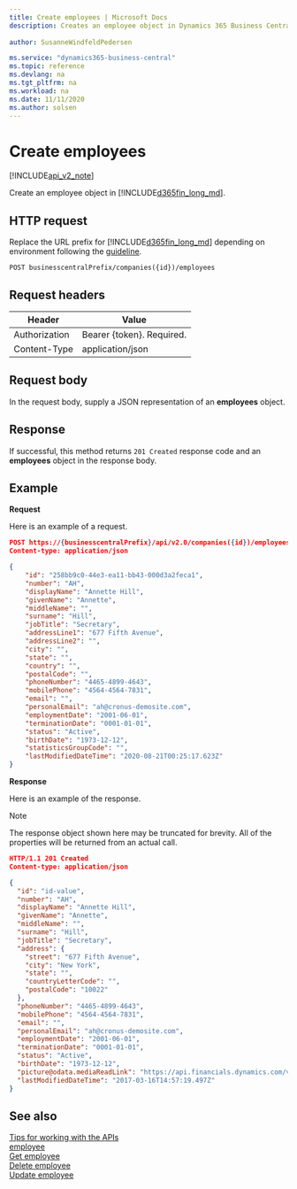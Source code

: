 ```yaml
---
title: Create employees | Microsoft Docs
description: Creates an employee object in Dynamics 365 Business Central.
 
author: SusanneWindfeldPedersen

ms.service: "dynamics365-business-central"
ms.topic: reference
ms.devlang: na
ms.tgt_pltfrm: na
ms.workload: na
ms.date: 11/11/2020
ms.author: solsen
---
```


# Create employees

[!INCLUDE[api_v2_note](../../includes/api_v2_note.md)]

Create an employee object in [!INCLUDE[d365fin_long_md](../../includes/d365fin_long_md.md)].

## HTTP request
Replace the URL prefix for [!INCLUDE[d365fin_long_md](../../includes/d365fin_long_md.md)] depending on environment following the [guideline](../../v2.0/endpoints-apis-for-dynamics.md).
```
POST businesscentralPrefix/companies({id})/employees
```

## Request headers

|Header        |Value                    |
|--------------|-------------------------|
|Authorization |Bearer {token}. Required.|
|Content-Type  |application/json         |

## Request body
In the request body, supply a JSON representation of an **employees** object.

## Response
If successful, this method returns ```201 Created``` response code and an **employees** object in the response body.

## Example

**Request**

Here is an example of a request.

```json
POST https://{businesscentralPrefix}/api/v2.0/companies({id})/employees
Content-type: application/json

{
    "id": "258bb9c0-44e3-ea11-bb43-000d3a2feca1",
    "number": "AH",
    "displayName": "Annette Hill",
    "givenName": "Annette",
    "middleName": "",
    "surname": "Hill",
    "jobTitle": "Secretary",
    "addressLine1": "677 Fifth Avenue",
    "addressLine2": "",
    "city": "",
    "state": "",
    "country": "",
    "postalCode": "",
    "phoneNumber": "4465-4899-4643",
    "mobilePhone": "4564-4564-7831",
    "email": "",
    "personalEmail": "ah@cronus-demosite.com",
    "employmentDate": "2001-06-01",
    "terminationDate": "0001-01-01",
    "status": "Active",
    "birthDate": "1973-12-12",
    "statisticsGroupCode": "",
    "lastModifiedDateTime": "2020-08-21T00:25:17.623Z"
}
```

**Response**

Here is an example of the response. 

> [!NOTE]  
>   The response object shown here may be truncated for brevity. All of the properties will be returned from an actual call.

```json
HTTP/1.1 201 Created
Content-type: application/json

{
  "id": "id-value",
  "number": "AH",
  "displayName": "Annette Hill",
  "givenName": "Annette",
  "middleName": "",
  "surname": "Hill",
  "jobTitle": "Secretary",
  "address": {
    "street": "677 Fifth Avenue",
    "city": "New York",
    "state": "",
    "countryLetterCode": "",
    "postalCode": "10022"
  },
  "phoneNumber": "4465-4899-4643",
  "mobilePhone": "4564-4564-7831",
  "email": "",
  "personalEmail": "ah@cronus-demosite.com",
  "employmentDate": "2001-06-01",
  "terminationDate": "0001-01-01",
  "status": "Active",
  "birthDate": "1973-12-12",
  "picture@odata.mediaReadLink": "https://api.financials.dynamics.com/v2.0/api/v2.0/companies({id})/employees({id})/picture",
  "lastModifiedDateTime": "2017-03-16T14:57:19.497Z" 
}
```

## See also
[Tips for working with the APIs](/dynamics365/business-central/dev-itpro/developer/devenv-connect-apps-tips)    
[employee](../resources/dynamics_employee.md)    
[Get employee](dynamics_employee_Get.md)    
[Delete employee](dynamics_employee_Delete.md)    
[Update employee](dynamics_employee_Update.md)    
